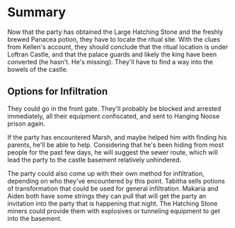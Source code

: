 # Summary
Now that the party has obtained the Large Hatching Stone and the freshly brewed Panacea potion, they have to locate the ritual site. With the clues from Kellen's account, they should conclude that the ritual location is under Loftran Castle, and that the palace guards and likely the king have been converted (he hasn't. He's missing). They'll have to find a way into the bowels of the castle.

## Options for Infiltration
They could go in the front gate. They'll probably be blocked and arrested immediately, all their equipment confiscated, and sent to Hanging Noose prison again.

If the party has encountered Marsh, and maybe helped him with finding his parents, he'll be able to help. Considering that he's been hiding from most people for the past few days, he will suggest the sewer route, which will lead the party to the castle basement relatively unhindered.

The party could also come up with their own method for infiltration, depending on who they've encountered by this point. Tabitha sells potions of transformation that could be used for general infiltration. Makaria and Aiden both have some strings they can pull that will get the party an invitation into the party that is happening that night. The Hatching Stone miners could provide them with explosives or tunneling equipment to get into the basement.
